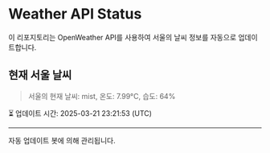 
# Weather API Status

이 리포지토리는 OpenWeather API를 사용하여 서울의 날씨 정보를 자동으로 업데이트합니다.

## 현재 서울 날씨
> 서울의 현재 날씨: mist, 온도: 7.99°C, 습도: 64%

⏳ 업데이트 시간: 2025-03-21 23:21:53 (UTC)

---
자동 업데이트 봇에 의해 관리됩니다.
